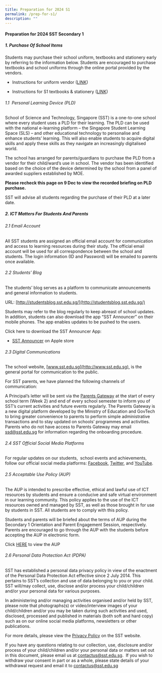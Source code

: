 ```yaml
---
title: Preparation for 2024 S1
permalink: /prep-for-s1/
description: ""
---
```

#### Preparation for 2024 SST Secondary 1




##### 1. Purchase Of School Items

Students may purchase their school uniform, textbooks and stationery early by referring to the information below. Students are encouraged to purchase textbooks and school uniforms through the online portal provided by the vendors.

*   Instructions for uniform vendor ([LINK](/files/Preparation%20for%20S1/sst%20sale%20schedule%20ey23%20.pdf))
    
*   Instructions for S1 textbooks & stationery ([LINK](/files/Preparation%20for%20S1/school%20of%20science%20&%20technology%20booklist%202024%203rd%20draft%20revised%20sec%201.pdf))
   
###### 1.1  Personal Learning Device (PLD)

School of Science and Technology, Singapore (SST) is a one-to-one school where every student uses a PLD for their learning. The PLD can be used with the national e-learning platform – the Singapore Student Learning Space (SLS) – and other educational technology to personalise and enhance students’ learning. This will also enable students to acquire digital skills and apply these skills as they navigate an increasingly digitalised world.

The school has arranged for parents/guardians to purchase the PLD from a vendor for their child/ward’s use in school. The vendor has been identified based on the choice of the device determined by the school from a panel of awarded suppliers established by MOE. 

**Please recheck this page on 9 Dec to view the recorded briefing on PLD purchase.**

SST will advise all students regarding the purchase of their PLD at a later date.

##### 2. ICT Matters For Students And Parents

###### 2.1 Email Account
All SST students are assigned an official email account for communication and access to learning resources during their study. The official email account will be used for all correspondence between the school and students. The login information (ID and Password) will be emailed to parents once available.

###### 2.2 	Students’ Blog

The students’ blog serves as a platform to communicate announcements and general information to students. 

URL: [http://studentsblog.sst.edu.sg/](http://studentsblog.sst.edu.sg/)

Students may refer to the blog regularly to keep abreast of school updates. In addition, students can also download the app “SST Announcer” on their mobile phones. The app enables updates to be pushed to the users.

Click here to download the SST Announcer App:
* [SST Announcer](https://apps.apple.com/sg/app/sst-announcer/id683929182) on Apple store

###### 2.3 Digital Communications

The school website, [www.sst.edu.sg](http://www.sst.edu.sg), is the general portal for communication to the public. 

For SST parents, we have planned the following channels of communication: 

A Principal’s letter will be sent via the [Parents Gateway](https://pg.moe.edu.sg/) at the start of every school term (Week 2) and end of every school semester to inform you of SST’s current activities and future events regularly. The Parents Gateway is a new digital platform developed by the Ministry of Education and GovTech to bring greater convenience to parents to perform simple administrative transactions and to stay updated on schools’ programmes and activities. Parents who do not have access to Parents Gateway may email [ssd@sst.edu.sg](mailto:ssd@sst.edu.sg) for information regarding the onboarding procedure.

###### 2.4 SST Official Social Media Platforms

For regular updates on our students,  school events and achievements, follow our official social media platforms: [Facebook](https://www.facebook.com/ssts.1technologydrive/), [Twitter](https://twitter.com/SSTSingapore?lang=en), and [YouTube](https://www.youtube.com/user/SSTSingapore).

###### 2.5 Acceptable Use Policy (AUP)

The AUP is intended to prescribe effective, ethical and lawful use of ICT resources by students and ensure a conducive and safe virtual environment in our learning community. This policy applies to the use of the ICT resources owned and managed by SST, as well as those brought in for use by students in SST. All students are to comply with this policy. 

Students and parents will be briefed about the terms of AUP during the Secondary 1 Orientation and Parent Engagement Session, respectively. Parents are encouraged to go through the AUP with the students before accepting the AUP in electronic form. 

Click [HERE](http://studentsblog.sst.edu.sg/p/acceptable-use-policy-aup.html) to view the AUP


###### 2.6 Personal Data Protection Act (PDPA)

SST has established a personal data privacy policy in view of the enactment of the Personal Data Protection Act effective since 2 July 2014. This pertains to SST’s collection and use of data belonging to you or your child. SST will/may collect, use, disclose and/or process your child/children and/or your personal data for various purposes. 

In administering and/or managing activities organised and/or held by SST, please note that photographs(s) or video/interview images of your child/children and/or you may be taken during such activities and used, disclosed, processed and published in materials (both soft and hard copy) such as on our online social media platforms, newsletters or other publications.

For more details, please view the [Privacy Policy](https://www.sst.edu.sg/privacy/) on the SST website.  
  
If you have any questions relating to our collection, use, disclosure and/or process of your child/children and/or your personal data or matters set out in this document, please email us at [contactus@sst.edu.sg](mailto:contactus@sst.edu.sg).  If you wish to withdraw your consent in part or as a whole, please state details of your withdrawal request and email it to [contactus@sst.edu.sg](mailto:contactus@sst.edu.sg)

